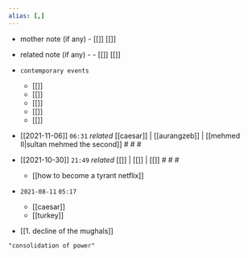 ```yaml
---
alias: [,]
---
```

- mother note (if any)
		- [[]] [[]]
- related note (if any) -
		- [[]] [[]]
- `contemporary events`
	- [[]]
	- [[]]
	- [[]]
	- [[]]
	- [[]]

- [[2021-11-06]]  `06:31` _related_ [[caesar]] | [[aurangzeb]] | [[mehmed II|sultan mehmed the second]] # # #

- [[2021-10-30]] `21:49` _related_ [[]] | [[]] | [[]] # # #
	- [[how to become a tyrant netflix]]
- `2021-08-11`  `05:17`
	- [[caesar]]
	- [[turkey]]
- [[1. decline of the mughals]]

```query
"consolidation of power"
```